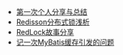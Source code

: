 - [第一次个人分享与总结](公司个人分享/第一次个人分享.md)
- [Redisson分布式锁浅析](公司个人分享/Redisson分布式锁浅析.md)
- [RedLock故事分享](公司个人分享/关于redLock的故事.md)
- [记一次MyBatis缓存引发的问题](公司个人分享/MyBatis缓存.md)